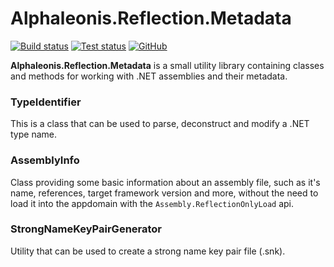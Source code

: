 # Alphaleonis.Reflection.Metadata 
[![Build status](https://ci.appveyor.com/api/projects/status/88ajelp6mybljm84/branch/master?svg=true)](https://ci.appveyor.com/project/alphaleonis/alphaleonis-reflection-metadata/branch/master) [![Test status](https://img.shields.io/appveyor/tests/alphaleonis/alphaleonis-reflection-metadata/master.svg)](https://ci.appveyor.com/project/alphaleonis/alphaleonis-reflection-metadata/build/tests) [![GitHub](https://img.shields.io/badge/license-Apache--2.0-blue.svg)](https://github.com/alphaleonis/Alphaleonis.Reflection.Metadata/blob/master/LICENSE)

**Alphaleonis.Reflection.Metadata** is a small utility library containing classes and methods for working with 
.NET assemblies and their metadata. 


### TypeIdentifier

This is a class that can be used to parse, deconstruct and modify a .NET type name. 

### AssemblyInfo

Class providing some basic information about an assembly file, such as it's name, references, target
framework version and more, without the need to load it into the appdomain with the `Assembly.ReflectionOnlyLoad` api.

### StrongNameKeyPairGenerator

Utility that can be used to create a strong name key pair file (.snk).
